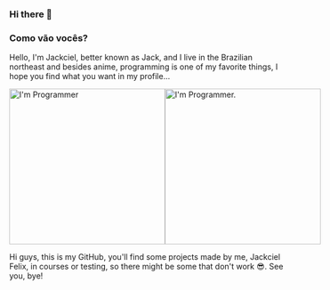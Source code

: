 ### Hi there 👋

<h3>Como vão vocês?</h3>

<p>Hello, I'm Jackciel, better known as Jack, and I live in the Brazilian northeast and besides anime, programming is one of my favorite things, I hope you find what you want in my profile...</p>

<div style="display: flex; flex-direction: row; justify-content: space-between;">
  <img src="https://media1.giphy.com/media/RbDKaczqWovIugyJmW/giphy.webp?cid=6c09b9522baec5da4931e62ab65696b23ff1cfd96c89147b&rid=giphy.webp&ct=g" alt="I'm Programmer" style="width: 280px">
  <img src="https://media0.giphy.com/media/PTFRmGOgiPUS4/giphy.webp?cid=6c09b952a7c46d9b3f3373e478e4b01ed9f834050fcf822c&rid=giphy.webp&ct=g" alt="I'm Programmer." style="width: 280px">
</div>

<p>Hi guys, this is my GitHub, you'll find some projects made by me, Jackciel Felix, in courses or testing, so there might be some that don't work 😎.  See you, bye!</p>
